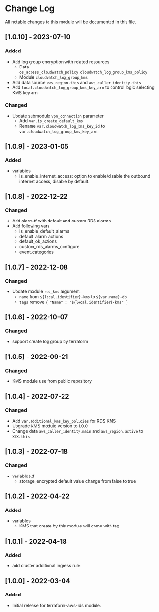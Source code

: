 # Change Log

All notable changes to this module will be documented in this file.


## [1.0.10] - 2023-07-10

### Added

- Add log group encryption with related resources
  - Data `os_access_cloudwatch_policy.cloudwatch_log_group_kms_policy`
  - Module `cloudwatch_log_group_kms`
- Add data source `aws_region.this` and `aws_caller_identity.this`
- Add `local.cloudwatch_log_group_kms_key_arn` to control logic selecting KMS key arn

### Changed

- Update submodule `vpn_connection` parameter
  - Add `var.is_create_default_kms`
  - Rename `var.cloudwatch_log_kms_key_id` to `var.cloudwatch_log_group_kms_key_arn`

## [1.0.9] - 2023-01-05

### Added

- variables
  - is_enable_internet_access: option to enable/disable the outbound internet access, disable by default.


## [1.0.8] - 2022-12-22

### Changed

- Add alarm.tf with default and custom RDS alarms
- Add following vars
    - is_enable_default_alarms
    - default_alarm_actions
    - default_ok_actions
    - custom_rds_alarms_configure
    - event_categories

## [1.0.7] - 2022-12-08

### Changed

- Update module `rds_kms` argument:
    - `name` from `${local.identifier}-kms` to `${var.name}-db`
    - `tags` remove `{ "Name" : "${local.identifier}-kms" }`

## [1.0.6] - 2022-10-07

### Changed

- support create log group by terraform

## [1.0.5] - 2022-09-21

### Changed

- KMS module use from public repository

## [1.0.4] - 2022-07-22

### Changed

- Add `var.additional_kms_key_policies` for RDS KMS
- Upgrade KMS module version to 1.0.0
- Change data `aws_caller_identity.main` and `aws_region.active` to `XXX.this`

## [1.0.3] - 2022-07-18

### Changed

- variables.tf
  - storage_encrypted default value change from false to true

## [1.0.2] - 2022-04-22

### Added

- variables
  - KMS that create by this module will come with tag

## [1.0.1] - 2022-04-18

### Added

- add cluster additional ingress rule 

## [1.0.0] - 2022-03-04

### Added

- Initial release for terraform-aws-rds module.

